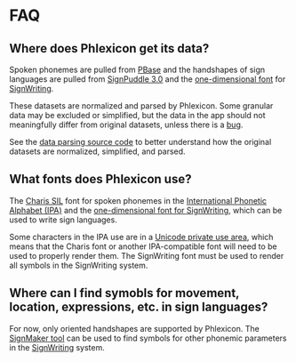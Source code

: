 # FAQ

## Where does Phlexicon get its data?

Spoken phonemes are pulled from [PBase](https://pbase.phon.chass.ncsu.edu/)
and the handshapes of sign languages are pulled from [SignPuddle 3.0](https://signpuddle.org/)
and the [one-dimensional font](https://www.sutton-signwriting.io/#fonts) for [SignWriting](https://www.signwriting.org/).

These datasets are normalized and parsed by Phlexicon.
Some granular data may be excluded or simplified, but the data in the app
should not meaningfully differ from original datasets,
unless there is a [bug](https://github.com/mxskylar/phlexicon/issues).

See the [data parsing source code](https://github.com/mxskylar/phlexicon/blob/main/ci/app/init.ts)
to better understand how the original datasets are normalized, simplified, and parsed.

## What fonts does Phlexicon use?

The [Charis SIL](https://software.sil.org/charis/) font for spoken phonemes in the
[International Phonetic Alphabet (IPA)](https://en.wikipedia.org/wiki/International_Phonetic_Alphabet)
and the [one-dimensional font for SignWriting](https://www.sutton-signwriting.io/#fonts),
which can be used to write sign languages.

Some characters in the IPA use are in a [Unicode private use area](https://en.wikipedia.org/wiki/Private_Use_Areas),
which means that the Charis font or another IPA-compatible font will need to be used to properly render them.
The SignWriting font must be used to render all symbols in the SignWriting system.

## Where can I find symobls for movement, location, expressions, etc. in sign languages?

For now, only oriented handshapes are supported by Phlexicon. The [SignMaker tool](https://www.signbank.org/signmaker/#)
can be used to find symbols for other phonemic parameters in the [SignWriting](https://www.signwriting.org/) system.